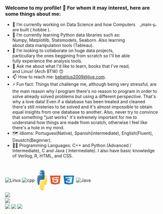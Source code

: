 ### Welcome to my profile! 👋 For whom it may interest, here are some things about me:  
</div>
  <img align="right" alt="main-pic" height="150" style="border-radius:50px;" src="https://i.imgur.com/r5TEy2N.png">
</div>



- 🔭 I’m currently working on Data Science and how Computers are built ( hobbie ).
- 🌱 I’m currently learning Python data libraries such as: Numpy, Matplotlib, Statsmodels, Seaborn. Also learning about data manipulation tools (Tableau).
- 👯 I’m looking to collaborate on huge data projects, particullary the ones beggining from scratch so I'll be able fully experience the analysis tools.
- 💬 Ask me about what I'd like to learn, books that I've read, and Linux! (Arch BTW) 🙃 
- 📫 How to reach me: bebettus2009@live.com.
- ⚡ Fun fact: Things that challenge me, although being very stressful, are the main reason why I program there's no reason to program in order to solve already solved problems but using a different perspective. That's why a love data! Even if a database has been treated and cleaned there's still misteries to be solved and it's almost impossible to obtain equal insights from one database to another. Also, never try to convince that something "just works" it's extremely important for me to understand how things are made from scratch, otherwise I feel like there's a hole in my mind.
- 🗺️ Idioms: Portugues(Native), Spanish(intermediate), English(Fluent), Deustch(Beginner).
- 🧑‍🔬 Programming Languages: C++ and Python (Advanced / Intermediate), C and Java ( Intermediate). I also have basic knowledge of Verilog, R, HTML, and CSS.

<div style="display: inline_block"><br>
  <img align="center" alt="Linux" height="100" width="40" src="https://cdn.jsdelivr.net/gh/devicons/devicon/icons/linux/linux-original.svg">
  <img align="center" alt="cpp" height="80" width="40" src="https://cdn.jsdelivr.net/gh/devicons/devicon/icons/cplusplus/cplusplus-original.svg">
  <img align="center" alt="Python" height="80" width="40" src="https://raw.githubusercontent.com/devicons/devicon/master/icons/python/python-original.svg">
  <img align="center" alt="HTML" height="30" width="40" src="https://raw.githubusercontent.com/devicons/devicon/master/icons/html5/html5-original.svg">
  <img align="center" alt="CSS" height="30" width="40" src="https://raw.githubusercontent.com/devicons/devicon/master/icons/css3/css3-original.svg">
  <img align="center" alt="Java" height="30" width="40" src="https://cdn.jsdelivr.net/gh/devicons/devicon/icons/java/java-original.svg">

</div>

<div align="left">
  <a href="https://www.linkedin.com/in/clesson-r-869868171/">
  <img height="180em" src="https://github-readme-stats.vercel.app/api?username=ClessonR&show_icons=true&theme=merko&include_all_commits=true&count_private=true"/>
</div>
  
<div align="left">
  <a href="https://www.linkedin.com/in/clesson-r-869868171/">
  <img height="200em" src="https://github-readme-stats.vercel.app/api/top-langs/?username=ClessonR&langs_count=5&theme=tokyonigth"/>
</div>
  
  
  <div> 
  <a href="https://www.instagram.com/clesson_roberto/" target="_blank"><img src="https://img.shields.io/badge/-Instagram-%23E4405F?style=for-the-badge&logo=instagram&logoColor=white" target="_blank"></a>
  <a href = "mailto:drsonypk@gmail.com"><img src="https://img.shields.io/badge/-Gmail-%23333?style=for-the-badge&logo=gmail&logoColor=white" target="_blank"></a>
  <a href="https://www.linkedin.com/in/clesson-r-869868171/" target="_blank"><img src="https://img.shields.io/badge/-LinkedIn-%230077B5?style=for-the-badge&logo=linkedin&logoColor=white" target="_blank"></a> 
 </div>
